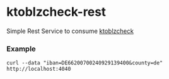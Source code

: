 # ktoblzcheck-rest
Simple Rest Service to consume [ktoblzcheck](https://ktoblzcheck.sourceforge.net/)


### Example
`curl --data "iban=DE66200700240929139400&county=de" http://localhost:4040`
